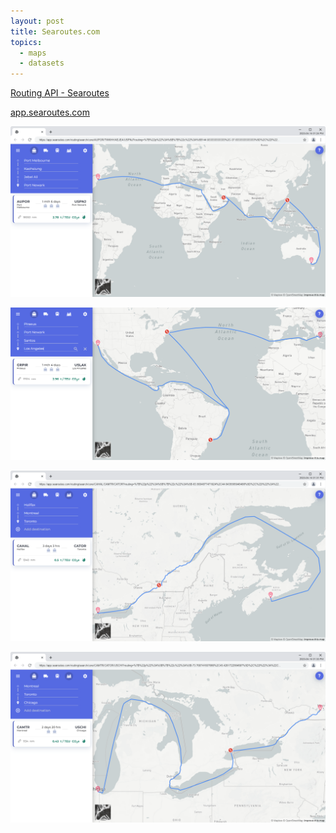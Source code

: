 ```yaml
---
layout: post
title: Searoutes.com
topics:
  - maps
  - datasets
---
```


[Routing API - Searoutes](https://searoutes.com/routing-api/)

[app.searoutes.com](https://app.searoutes.com/)

![Itinerary distance and CO2 from Marseille to Shanghai](/images/Searoutes/Route-distance-and-CO2-from-Port-Melbourne-to-Port-Newark-Searoutes.png)

![Itinerary distance and CO2 from Piraeus to Los Angeles](/images/Searoutes/Route-distance-and-CO2-from-Piraeus-to-Los-Angeles-Searoutes.png)

![Itinerary distance and CO2 from Halifax to Toronto](/images/Searoutes/Route-distance-and-CO2-from-Halifax-to-Toronto-Searoutes.png)

![Itinerary distance and CO2 from Montreal to Chicago](/images/Searoutes/Route-distance-and-CO2-from-Montreal-to-Chicago-Searoutes.png)

<!--

![Itinerary distance and CO2 from Marseille to Shanghai](/images/Searoutes/Route-distance-and-CO2-from-Marseille-to-Shanghai-Searoutes.png)

![Itinerary distance and CO2 from Marseille to Port Melbourne](/images/Searoutes/Route-distance-and-CO2-from-Marseille-to-Port-Melbourne-Searoutes.png)

-->